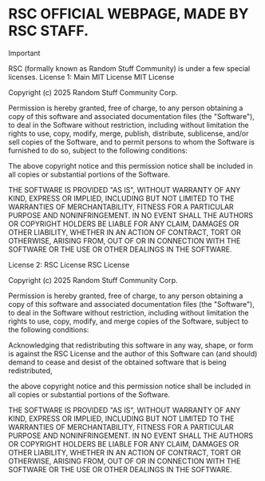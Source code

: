 # RSC OFFICIAL WEBPAGE, MADE BY RSC STAFF.
> [!IMPORTANT]
> RSC (formally known as Random Stuff Community) is under a few special licenses.
> License 1: Main MIT License
> MIT License
> 
> Copyright (c) 2025 Random Stuff Community Corp.
> 
> Permission is hereby granted, free of charge, to any person obtaining a copy
> of this software and associated documentation files (the "Software"), to deal
> in the Software without restriction, including without limitation the rights
> to use, copy, modify, merge, publish, distribute, sublicense, and/or sell
> copies of the Software, and to permit persons to whom the Software is
> furnished to do so, subject to the following conditions:
> 
> The above copyright notice and this permission notice shall be included in all
> copies or substantial portions of the Software.
> 
> THE SOFTWARE IS PROVIDED "AS IS", WITHOUT WARRANTY OF ANY KIND, EXPRESS OR
> IMPLIED, INCLUDING BUT NOT LIMITED TO THE WARRANTIES OF MERCHANTABILITY,
> FITNESS FOR A PARTICULAR PURPOSE AND NONINFRINGEMENT. IN NO EVENT SHALL THE
> AUTHORS OR COPYRIGHT HOLDERS BE LIABLE FOR ANY CLAIM, DAMAGES OR OTHER
> LIABILITY, WHETHER IN AN ACTION OF CONTRACT, TORT OR OTHERWISE, ARISING FROM,
> OUT OF OR IN CONNECTION WITH THE SOFTWARE OR THE USE OR OTHER DEALINGS IN THE
> SOFTWARE.
> 
> License 2: RSC License
> RSC License
>
> Copyright (c) 2025 Random Stuff Community Corp.
>
> Permission is hereby granted, free of charge, to any person obtaining a copy
> of this software and associated documentation files (the "Software"), to deal in the Software without restriction, including without limitation the rights to use, copy, modify, and merge copies of the Software, subject to the following conditions:
>
> Acknowledging that redistributing this software in any way, shape, or form is against the RSC License and the author of this Software can (and should) demand to cease and desist of the obtained software that is being redistributed,
>
> the above copyright notice and this permission notice shall be included in all copies or substantial portions of the Software.
>
> THE SOFTWARE IS PROVIDED "AS IS", WITHOUT WARRANTY OF ANY KIND, EXPRESS OR
> IMPLIED, INCLUDING BUT NOT LIMITED TO THE WARRANTIES OF MERCHANTABILITY,
> FITNESS FOR A PARTICULAR PURPOSE AND NONINFRINGEMENT. IN NO EVENT SHALL THE
> AUTHORS OR COPYRIGHT HOLDERS BE LIABLE FOR ANY CLAIM, DAMAGES OR OTHER
> LIABILITY, WHETHER IN AN ACTION OF CONTRACT, TORT OR OTHERWISE, ARISING FROM,
> OUT OF OR IN CONNECTION WITH THE SOFTWARE OR THE USE OR OTHER DEALINGS IN THE
> SOFTWARE.
